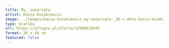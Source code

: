 ```yaml
---
title: My, zwierzęta
artist: Kasia Kozakiewicz
image: ../images/kasia-kozakiewicz_my-zwierzęta-_30-x-40cm-kasia-kozakiewicz.jpg
type: Grafika
url: https://allegro.pl/oferta/12900539445
format: 30 x 40 cm
featured: false
---
```

